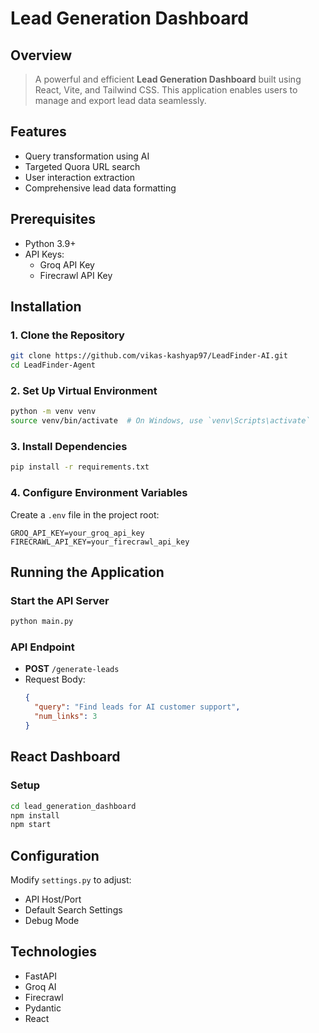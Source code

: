 # Lead Generation Dashboard

## Overview
> A powerful and efficient **Lead Generation Dashboard** built using React, Vite, and Tailwind CSS. This application enables users to manage and export lead data seamlessly.


## Features
- Query transformation using AI
- Targeted Quora URL search
- User interaction extraction
- Comprehensive lead data formatting

## Prerequisites
- Python 3.9+
- API Keys:
  - Groq API Key
  - Firecrawl API Key

## Installation

### 1. Clone the Repository
```bash
git clone https://github.com/vikas-kashyap97/LeadFinder-AI.git
cd LeadFinder-Agent
```

### 2. Set Up Virtual Environment
```bash
python -m venv venv
source venv/bin/activate  # On Windows, use `venv\Scripts\activate`
```

### 3. Install Dependencies
```bash
pip install -r requirements.txt
```

### 4. Configure Environment Variables
Create a `.env` file in the project root:
```
GROQ_API_KEY=your_groq_api_key
FIRECRAWL_API_KEY=your_firecrawl_api_key
```

## Running the Application

### Start the API Server
```bash
python main.py
```

### API Endpoint
- **POST** `/generate-leads`
- Request Body:
  ```json
  {
    "query": "Find leads for AI customer support",
    "num_links": 3
  }
  ```

## React Dashboard

### Setup
```bash
cd lead_generation_dashboard
npm install
npm start
```

## Configuration
Modify `settings.py` to adjust:
- API Host/Port
- Default Search Settings
- Debug Mode

## Technologies
- FastAPI
- Groq AI
- Firecrawl
- Pydantic
- React

